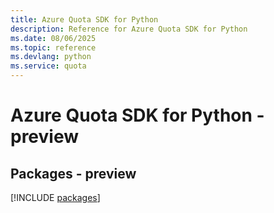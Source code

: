 ```yaml
---
title: Azure Quota SDK for Python
description: Reference for Azure Quota SDK for Python
ms.date: 08/06/2025
ms.topic: reference
ms.devlang: python
ms.service: quota
---
```

# Azure Quota SDK for Python - preview
## Packages - preview
[!INCLUDE [packages](quota-index.md)]